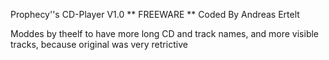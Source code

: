 Prophecy''s CD-Player V1.0 ** FREEWARE ** Coded By Andreas Ertelt

Moddes by theelf to have more long CD and track names, and more visible tracks, because original was very retrictive
